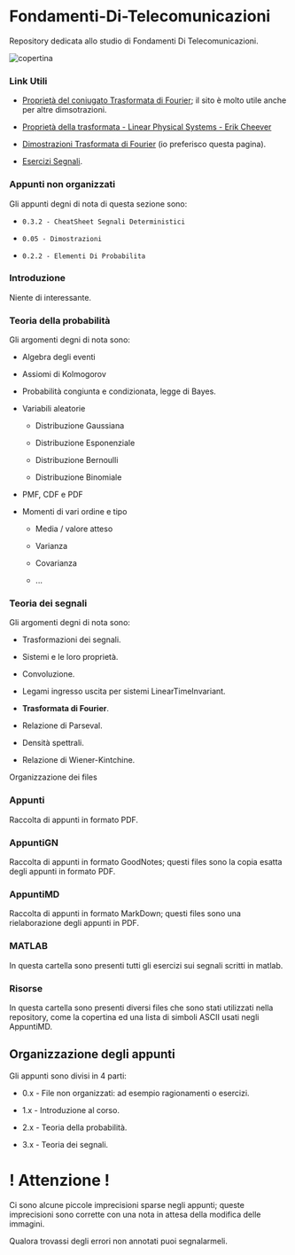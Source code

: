 # Fondamenti-Di-Telecomunicazioni

Repository dedicata allo studio di Fondamenti Di Telecomunicazioni.

![copertina](https://i.imgur.com/dqqoxrk_d.webp?maxwidth=1520&fidelity=grand)

### Link Utili

- [Proprietà del coniugato Trasformata di Fourier](https://www.tutorialspoint.com/signals-and-systems-conjugation-and-autocorrelation-property-of-fourier-transform); il sito è molto utile anche per altre dimsotrazioni.

- [Proprietà della trasformata - Linear Physical Systems - Erik Cheever](https://lpsa.swarthmore.edu/Fourier/Xforms/FXProps.html)

- [Dimostrazioni Trasformata di Fourier](https://www.kitsw.ac.in/departments/ECE/ashok/classes/Handouts/Properties_of_FourierTransform.pdf) (io preferisco questa pagina).

- [Esercizi Segnali](http://wpage.unina.it/verdoliv/tds/appunti/Appunti_01.pdf).



### Appunti non organizzati

Gli appunti degni di nota di questa sezione sono:

- `0.3.2 - CheatSheet Segnali Deterministici`

- `0.05 - Dimostrazioni`

- `0.2.2 - Elementi Di Probabilita`

### Introduzione

Niente di interessante.

### Teoria della probabilità

Gli argomenti degni di nota sono:

- Algebra degli eventi

- Assiomi di Kolmogorov

- Probabilità congiunta e condizionata, legge di Bayes.

- Variabili aleatorie
  
  - Distribuzione Gaussiana
  
  - Distribuzione Esponenziale
  
  - Distribuzione Bernoulli
  
  - Distribuzione Binomiale

- PMF, CDF e PDF

- Momenti di vari ordine e tipo
  
  - Media / valore atteso
  
  - Varianza
  
  - Covarianza
  
  - ...

### Teoria dei segnali

Gli argomenti degni di nota sono:

- Trasformazioni dei segnali.

- Sistemi e le loro proprietà.

- Convoluzione.

- Legami ingresso uscita per sistemi LinearTimeInvariant.

- **Trasformata di Fourier**.

- Relazione di Parseval.

- Densità spettrali.

- Relazione di Wiener-Kintchine.



Organizzazione dei files

### Appunti

Raccolta di appunti in formato PDF.

### AppuntiGN

Raccolta di appunti in formato GoodNotes; questi files sono la copia esatta degli appunti in formato PDF.

### AppuntiMD

Raccolta di appunti in formato MarkDown; questi files sono una rielaborazione degli appunti in PDF.

### MATLAB

In questa cartella sono presenti tutti gli esercizi sui segnali scritti in matlab.

### Risorse

In questa cartella sono presenti diversi files che sono stati utilizzati nella repository, come la copertina ed una lista di simboli ASCII usati negli AppuntiMD.

## Organizzazione degli appunti

Gli appunti sono divisi in 4 parti:

- 0.x - File non organizzati: ad esempio ragionamenti o esercizi.

- 1.x - Introduzione al corso.

- 2.x - Teoria della probabilità.

- 3.x - Teoria dei segnali.

# ! Attenzione !

Ci sono alcune piccole imprecisioni sparse negli appunti; queste imprecisioni sono corrette con una nota in attesa della modifica delle immagini. 

Qualora trovassi degli errori non annotati puoi segnalarmeli.